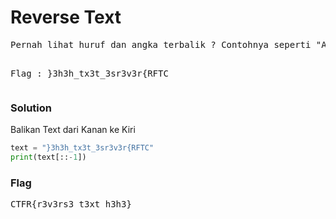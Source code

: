 <h1><b>Reverse Text</b></h1>
<pre>
Pernah lihat huruf dan angka terbalik ? Contohnya seperti "Ayam" akan menjadi "mayA", Nah coba balikkan lagi teks ini agar mendapatkan flag yang benar.

Flag : }3h3h_tx3t_3sr3v3r{RFTC
</pre>
<h3><b>Solution</b></h3>
<p>Balikan Text dari Kanan ke Kiri</p>

```python
text = "}3h3h_tx3t_3sr3v3r{RFTC"
print(text[::-1])

```
<h3><b>Flag</b></h3>
<pre>
CTFR{r3v3rs3_t3xt_h3h3}
</pre>
